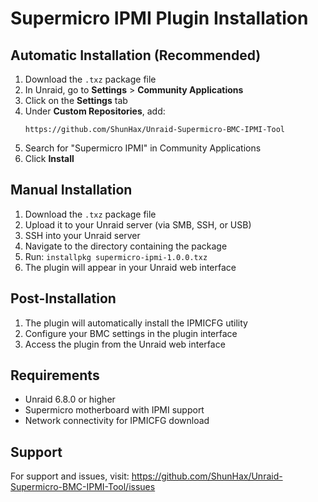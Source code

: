 # Supermicro IPMI Plugin Installation

## Automatic Installation (Recommended)

1. Download the `.txz` package file
2. In Unraid, go to **Settings** > **Community Applications**
3. Click on the **Settings** tab
4. Under **Custom Repositories**, add:
   ```
   https://github.com/ShunHax/Unraid-Supermicro-BMC-IPMI-Tool
   ```
5. Search for "Supermicro IPMI" in Community Applications
6. Click **Install**

## Manual Installation

1. Download the `.txz` package file
2. Upload it to your Unraid server (via SMB, SSH, or USB)
3. SSH into your Unraid server
4. Navigate to the directory containing the package
5. Run: `installpkg supermicro-ipmi-1.0.0.txz`
6. The plugin will appear in your Unraid web interface

## Post-Installation

1. The plugin will automatically install the IPMICFG utility
2. Configure your BMC settings in the plugin interface
3. Access the plugin from the Unraid web interface

## Requirements

- Unraid 6.8.0 or higher
- Supermicro motherboard with IPMI support
- Network connectivity for IPMICFG download

## Support

For support and issues, visit:
https://github.com/ShunHax/Unraid-Supermicro-BMC-IPMI-Tool/issues
